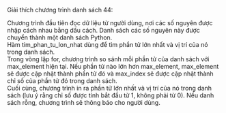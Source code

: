 Giải thích chương trình danh sách 44:<br/>

Chương trình đầu tiên đọc dữ liệu từ người dùng, nơi các số nguyên được nhập cách nhau bằng dấu cách. Danh sách các số nguyên này được chuyển thành một danh sách Python.<br/>
Hàm tim_phan_tu_lon_nhat dùng để tìm phần tử lớn nhất và vị trí của nó trong danh sách.<br/>
Trong vòng lặp for, chương trình so sánh mỗi phần tử của danh sách với max_element hiện tại. Nếu phần tử nào lớn hơn max_element, max_element sẽ được cập nhật thành phần tử đó và max_index sẽ được cập nhật thành chỉ số của phần tử đó trong danh sách.<br/>
Cuối cùng, chương trình in ra phần tử lớn nhất và vị trí của nó trong danh sách (lưu ý rằng chỉ số được tính bắt đầu từ 1, không phải từ 0). Nếu danh sách rỗng, chương trình sẽ thông báo cho người dùng.<br/>